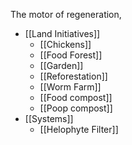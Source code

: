 The motor of regeneration,

- [[Land Initiatives]]
	- [[Chickens]]
	- [[Food Forest]]
	- [[Garden]]
	- [[Reforestation]]
	- [[Worm Farm]]
	- [[Food compost]]
	- [[Poop compost]]
- [[Systems]]
	- [[Helophyte Filter]]
